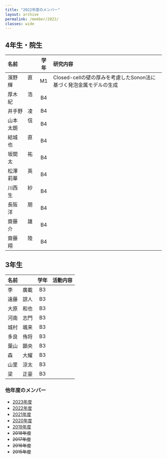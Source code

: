 ```yaml
---
title: "2022年度のメンバー"
layout: archive
permalink: /member/2022/
classes: wide
---
```


## 4年生・院生

| 名前           | 学年  | 研究内容                                                           |
| :------------- | :---: | :----------------------------------------------------------------- |
| 濱野　　直輝   |  M1   | Closed-cellの壁の厚みを考慮したSonon法に基づく発泡金属モデルの生成 |
| 厚木　　浩紀   |  B4   |                                                                    |
| 井手野　凌     |  B4   |                                                                    |
| 山本　　信太朗 |  B4   |                                                                    |
| 結城　　直也   |  B4   |                                                                    |
| 坂間　　祐太   |  B4   |                                                                    |
| 松澤　　英莉華 |  B4   |                                                                    |
| 川西　　紗生   |  B4   |                                                                    |
| 長阪　　朋洋   |  B4   |                                                                    |
| 齋藤　　雄介   |  B4   |                                                                    |
| 齋藤　　陸翔   |  B4   |                                                                    |


## 3年生

| 名前       | 学年  | 活動内容 |
| :--------- | :---: | :------- |
| 李　　廣載 |  B3   |          |
| 遠藤　諒人 |  B3   |          |
| 大原　和也 |  B3   |          |
| 河南　志門 |  B3   |          |
| 城村　颯来 |  B3   |          |
| 多良　侑将 |  B3   |          |
| 葉山　顕央 |  B3   |          |
| 森　　大耀 |  B3   |          |
| 山里　涼太 |  B3   |          |
| 梁　　正豪 |  B3   |          |

### 他年度のメンバー
- [2023年度](/member/2023/)
- [2022年度](/member/2022/)
- [2021年度](/member/2021/)
- [2020年度](/member/2020/)
- [2019年度](/member/2019/)
- ~~2018年度~~
- ~~2017年度~~
- ~~2016年度~~
- ~~2015年度~~